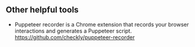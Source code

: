 ## Other helpful tools

- Puppeteer recorder is a Chrome extension that records your browser interactions and generates a Puppeteer script. https://github.com/checkly/puppeteer-recorder
